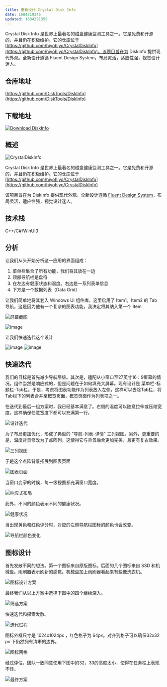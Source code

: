 ```yaml
---
title: 重新设计 Crystal Disk Info
date: 1684219345
updated: 1684291358
---
```


Crystal Disk Info 是世界上最著名的磁盘健康监测工具之一。它是免费和开源的，并且仍在积极维护。它的仓库位于 [https://github.com/hiyohiyo/CrystalDiskInfo](https://github.com/hiyohiyo/CrystalDiskInfo)。该项目旨在为 DiskInfo 提供现代外观。全新设计遵循 Fluent Design System，布局灵活，适应性强，视觉设计迷人。

<!-- more -->

## 仓库地址
[https://github.com/DiskTools/DiskInfo](https://github.com/DiskTools/DiskInfo)

## 下载地址
[![Download DiskInfo](https://get.microsoft.com/images/en-us%20dark.svg)](https://www.microsoft.com/store/productId/9PLQ8DP73ZDF)

## 概述
![CrystalDiskInfo](/uploads/20230516/ea026ad95b3bcff3410dc62cd7d819cf.png)

Crystal Disk Info 是世界上最著名的磁盘健康监测工具之一。它是免费和开源的，并且仍在积极维护。它的仓库位于 [https://github.com/hiyohiyo/CrystalDiskInfo](https://github.com/hiyohiyo/CrystalDiskInfo)

该项目旨在为 DiskInfo 提供现代外观。全新设计遵循 [Fluent Design System](https://www.microsoft.com/design/fluent/)，布局灵活，适应性强，视觉设计迷人。

## 技术栈
C++/C#/WinUI3

## 分析
让我们从头开始分析这一应用的界面组成：
1. 菜单栏集合了所有功能，我们将其放在一边
2. 顶部导航栏是盘符
3. 在左边有健康状态和温度。右边是一系列表单信息
4. 下方是一个数据列表（Data Grid）

让我们简单地将其套入 Windows UI 组件库，这里启用了 Item1，Item2 的 Tab 导航，这是因为他有一个复杂的图表功能，我决定将其纳入第一个 Item

![屏幕截图](/uploads/20230516/2d4f73dfc671260575fa935dcd1af6e5.png)

![image](/uploads/20230516/a6d5cfa48e003503d76bb52b2c81b08c.png)

让我们快速迭代这个设计

![image](/uploads/20230516/89bd38323858d0c9d7a27f3baca4bc68.png)
![image](/uploads/20230516/b62f20cddbeafb3a8d0869e10b7439ad.png)

## 快速迭代
我们的目标是首先减少导航层级。其次是，适配从小窗口至27英寸16：9屏幕的情况。组件当然是响应式的，但是问题在于如何填充大屏幕。现有设计是 菜单栏-标题栏-Tab栏。于是，考虑将图表功能作为列表放入左侧，这样可以去除Tab栏，将Tab栏下的列表合并至概览页面，概览页面作为列表项之一。

在迭代到最后一组方案时，我已经基本满意了。右侧的温度可以随意拉伸或压缩宽度，这样确保任意宽度下都可以充满第一行。

![设计迭代](/uploads/20230516/4b4785d331203a6f2089d92a8f1c59df.png)

为了布局更加优化，形成了典型的 "导航-列表-详情" 三列视图。另外，更重要的是，温度背景修改为了点阵列，这使得它与背景融合更加完美，且更有复古效果。

![三列视图](/uploads/20230516/97bb0d1e6afabdad2b5cbaa305028c93.png)

于是这个点阵背景拓展到图表页面

![图表页面](/uploads/20230516/916754b119b35d600c6b043fc551f987.png)

当窗口变窄的时候，每一级视图都充满窗口宽度。

![响应式布局](/uploads/20230516/e80ffdf67b014b104cbebbba46ff93d7.png)

此外，不同的颜色表示不同的健康状况。

![健康状况](/uploads/20230516/eb1ebfc62e983a2c2ae18c3c25362533.png)

当出现黄色和红色评分时，对应的左侧导航栏图标的颜色也会改变。

![导航栏颜色变化](/uploads/20230516/441ccce413d2a07487542806286efb6d.png)

## 图标设计
首先发散不同的想法。第一个图标来自原版图标。后面的几个图标来自 SSD 和机械盘。雨刷器表示刷新的感觉。机械盘加上雨刷器看起来有些像洗衣机。

![图标设计方案](/uploads/20230516/cb06bdab9e282c011f806aade7e25178.png)

最终我们从以上方案中选择下图中的四个继续深入。

![筛选方案](/uploads/20230516/c6c447134381d6e65c065af3a6485727.png)

快速迭代和探索发散。

![迭代过程](/uploads/20230516/f80955a0f1053c2ea7810ed54fcb1f99.png)

图标外框尺寸是 1024x1024px ，红色格子为 64px。对齐到格子可以确保32x32 px 下仍然拥有清晰的边界。

![图标网格](/uploads/20230516/9c4375d515cb22251de1122c4d7b081e.png)

经过评估，团队一致同意使用下图中的32，33的高度太小，使得在任务栏上表现不佳。

![最终方案](/uploads/20230516/103c20b8b9e25f7176512f7972aa663e.png)

